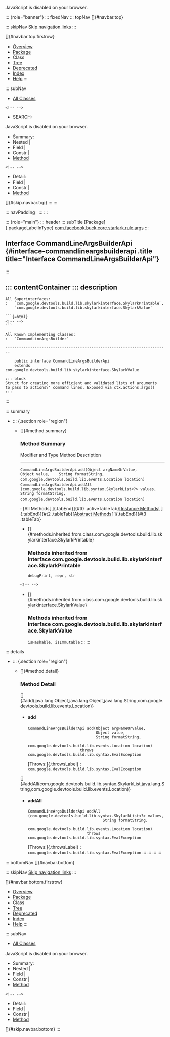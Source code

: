 <div>

JavaScript is disabled on your browser.

</div>

::: {role="banner"}
::: fixedNav
::: topNav
[]{#navbar.top}

::: skipNav
[Skip navigation links](#skip.navbar.top "Skip navigation links")
:::

[]{#navbar.top.firstrow}

-   [Overview](../../../../../../../index.html)
-   [Package](package-summary.html)
-   Class
-   [Tree](package-tree.html)
-   [Deprecated](../../../../../../../deprecated-list.html)
-   [Index](../../../../../../../index-all.html)
-   [Help](../../../../../../../help-doc.html)
:::

::: subNav
-   [All Classes](../../../../../../../allclasses.html)

```{=html}
<!-- -->
```
-   SEARCH:

<div>

<div>

JavaScript is disabled on your browser.

</div>

</div>

<div>

-   Summary: 
-   Nested \| 
-   Field \| 
-   Constr \| 
-   [Method](#method.summary)

```{=html}
<!-- -->
```
-   Detail: 
-   Field \| 
-   Constr \| 
-   [Method](#method.detail)

</div>

[]{#skip.navbar.top}
:::
:::

::: navPadding
 
:::
:::

::: {role="main"}
::: header
::: subTitle
[Package]{.packageLabelInType} [com.facebook.buck.core.starlark.rule.args](package-summary.html)
:::

## Interface CommandLineArgsBuilderApi {#interface-commandlineargsbuilderapi .title title="Interface CommandLineArgsBuilderApi"}
:::

::: contentContainer
::: description
-   

    All Superinterfaces:
    :   `com.google.devtools.build.lib.skylarkinterface.SkylarkPrintable`,
        `com.google.devtools.build.lib.skylarkinterface.SkylarkValue`

    ```{=html}
    <!-- -->
    ```

    All Known Implementing Classes:
    :   `CommandLineArgsBuilder`

    ------------------------------------------------------------------------

        public interface CommandLineArgsBuilderApi
        extends com.google.devtools.build.lib.skylarkinterface.SkylarkValue

    ::: block
    Struct for creating more efficient and validated lists of arguments
    to pass to actions\' command lines. Exposed via ctx.actions.args()
    :::
:::

::: summary
-   ::: {.section role="region"}
    -   []{#method.summary}

        ### Method Summary

          Modifier and Type             Method                                                                                                                                                          Description
          ----------------------------- --------------------------------------------------------------------------------------------------------------------------------------------------------------- -------------
          `CommandLineArgsBuilderApi`   `add​(Object argNameOrValue,    Object value,    String formatString,    com.google.devtools.build.lib.events.Location location)`                                 
          `CommandLineArgsBuilderApi`   `addAll​(com.google.devtools.build.lib.syntax.SkylarkList<?> values,       String formatString,       com.google.devtools.build.lib.events.Location location)`    

          : [All Methods[ ]{.tabEnd}]{#t0 .activeTableTab}[[Instance
          Methods](javascript:show(2);)[ ]{.tabEnd}]{#t2
          .tableTab}[[Abstract
          Methods](javascript:show(4);)[ ]{.tabEnd}]{#t3 .tableTab}

        -   []{#methods.inherited.from.class.com.google.devtools.build.lib.skylarkinterface.SkylarkPrintable}

            ### Methods inherited from interface com.google.devtools.build.lib.skylarkinterface.SkylarkPrintable

            `debugPrint, repr, str`

        ```{=html}
        <!-- -->
        ```
        -   []{#methods.inherited.from.class.com.google.devtools.build.lib.skylarkinterface.SkylarkValue}

            ### Methods inherited from interface com.google.devtools.build.lib.skylarkinterface.SkylarkValue

            `isHashable, isImmutable`
    :::
:::

::: details
-   ::: {.section role="region"}
    -   []{#method.detail}

        ### Method Detail

        []{#add(java.lang.Object,java.lang.Object,java.lang.String,com.google.devtools.build.lib.events.Location)}

        -   #### add

            ``` methodSignature
            CommandLineArgsBuilderApi add​(Object argNameOrValue,
                                          Object value,
                                          String formatString,
                                          com.google.devtools.build.lib.events.Location location)
                                   throws com.google.devtools.build.lib.syntax.EvalException
            ```

            [Throws:]{.throwsLabel}
            :   `com.google.devtools.build.lib.syntax.EvalException`

        []{#addAll(com.google.devtools.build.lib.syntax.SkylarkList,java.lang.String,com.google.devtools.build.lib.events.Location)}

        -   #### addAll

            ``` methodSignature
            CommandLineArgsBuilderApi addAll​(com.google.devtools.build.lib.syntax.SkylarkList<?> values,
                                             String formatString,
                                             com.google.devtools.build.lib.events.Location location)
                                      throws com.google.devtools.build.lib.syntax.EvalException
            ```

            [Throws:]{.throwsLabel}
            :   `com.google.devtools.build.lib.syntax.EvalException`
    :::
:::
:::
:::

::: bottomNav
[]{#navbar.bottom}

::: skipNav
[Skip navigation links](#skip.navbar.bottom "Skip navigation links")
:::

[]{#navbar.bottom.firstrow}

-   [Overview](../../../../../../../index.html)
-   [Package](package-summary.html)
-   Class
-   [Tree](package-tree.html)
-   [Deprecated](../../../../../../../deprecated-list.html)
-   [Index](../../../../../../../index-all.html)
-   [Help](../../../../../../../help-doc.html)
:::

::: subNav
-   [All Classes](../../../../../../../allclasses.html)

<div>

<div>

JavaScript is disabled on your browser.

</div>

</div>

<div>

-   Summary: 
-   Nested \| 
-   Field \| 
-   Constr \| 
-   [Method](#method.summary)

```{=html}
<!-- -->
```
-   Detail: 
-   Field \| 
-   Constr \| 
-   [Method](#method.detail)

</div>

[]{#skip.navbar.bottom}
:::
